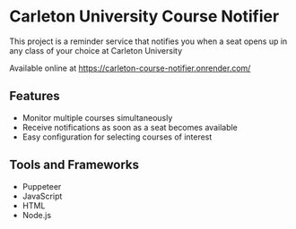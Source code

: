 # Carleton University Course Notifier

This project is a reminder service that notifies you when a seat opens up in any class of your choice at Carleton University

Available online at https://carleton-course-notifier.onrender.com/

## Features

- Monitor multiple courses simultaneously
- Receive notifications as soon as a seat becomes available
- Easy configuration for selecting courses of interest

## Tools and Frameworks
- Puppeteer
- JavaScript
- HTML
- Node.js

